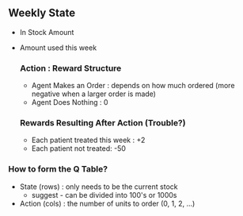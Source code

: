 ## Weekly State
- In Stock Amount
- Amount used this week
    ### Action : Reward Structure
    - Agent Makes an Order : depends on how much ordered (more negative when a larger order is made)
    - Agent Does Nothing : 0

    ### Rewards Resulting After Action (Trouble?)
    - Each patient treated this week : +2
    - Each patient not treated: -50

### How to form the Q Table?
- State (rows) : only needs to be the current stock
    - suggest - can be divided into 100's or 1000s
- Action (cols) : the number of units to order (0, 1, 2, ...)